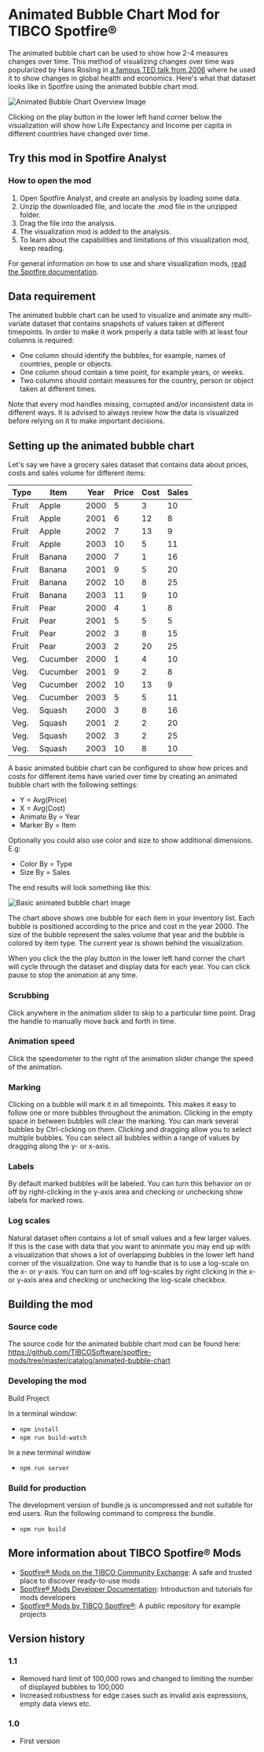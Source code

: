 # Animated Bubble Chart Mod for TIBCO Spotfire®
The animated bubble chart can be used to show how 2-4 measures changes over time. This method of visualizing changes over time was popularized by Hans Rosling in [a famous TED talk from 2006](https://www.ted.com/talks/hans_rosling_the_best_stats_you_ve_ever_seen) where he used it to show changes in global health and economics. Here's what that dataset looks like in Spotfire using the animated bubble chart mod.

![Animated Bubble Chart Overview Image](images/animated-bubble-chart-overview.png)

Clicking on the play button in the lower left hand corner below the visualization will show how Life Expectancy and Income per capita in different countries have changed over time.

## Try this mod in Spotfire Analyst

### How to open the mod
1. Open Spotfire Analyst, and create an analysis by loading some data.
2. Unzip the downloaded file, and locate the .mod file in the unzipped folder.
3. Drag the file into the analysis.
4. The visualization mod is added to the analysis.
5. To learn about the capabilities and limitations of this visualization mod, keep reading.

For general information on how to use and share visualization mods, [read the Spotfire documentation](https://docs.tibco.com/pub/sfire-analyst/11.0.0/doc/html/en-US/TIB_sfire-analyst_UsersGuide/index.htm?_ga=2.41319073.2072719993.1606728875-1950738096.1600074380#t=modvis%2Fmodvis_how_to_use_a_visualization_mod.htm).

## Data requirement
The animated bubble chart can be used to visualize and animate any multi-variate dataset that contains snapshots of values taken at different timepoints. In order to make it work properly a data table with at least four columns is required: 

- One column should identify the bubbles, for example, names of countries, people or objects.
- One column shoud contain a time point, for example years, or weeks.
- Two columns should contain measures for the country, person or object taken at different times.

Note that every mod handles missing, corrupted and/or inconsistent data in different ways. It is advised to always review how the data is visualized before relying on it to make important decisions.

## Setting up the animated bubble chart
Let's say we have a grocery sales dataset that contains data about prices, costs and sales volume for different items: 

Type   | Item     | Year | Price | Cost | Sales
-------|----------|------|-------|------|------------
Fruit  |Apple     | 2000 | 5     | 3    | 10
Fruit  |Apple     | 2001 | 6     | 12   | 8
Fruit  |Apple     | 2002 | 7     | 13   | 9
Fruit  |Apple     | 2003 | 10    | 5    | 11
Fruit  |Banana    | 2000 | 7     | 1    | 16
Fruit  |Banana    | 2001 | 9     | 5    | 20
Fruit  |Banana    | 2002 | 10    | 8    | 25
Fruit  |Banana    | 2003 | 11    | 9    | 10
Fruit  |Pear      | 2000 | 4     | 1    | 8
Fruit  |Pear      | 2001 | 5     | 5    | 5
Fruit  |Pear      | 2002 | 3     | 8    | 15
Fruit  |Pear      | 2003 | 2     | 20   | 25
Veg.   |Cucumber  | 2000 | 1     | 4    | 10
Veg.   |Cucumber  | 2001 | 9     | 2    | 8
Veg    |Cucumber  | 2002 | 10    | 13   | 9
Veg.   |Cucumber  | 2003 | 5     | 5    | 11
Veg.   |Squash    | 2000 | 3     | 8    | 16
Veg.   |Squash    | 2001 | 2     | 2    | 20
Veg.   |Squash    | 2002 | 3     | 2    | 25
Veg.   |Squash    | 2003 | 10    | 8    | 10

A basic animated bubble chart can be configured to show how prices and costs for different items have varied over time by creating an animated bubble chart with the following settings:

- Y = Avg(Price)
- X = Avg(Cost)
- Animate By = Year
- Marker By = Item

Optionally you could also use color and size to show additional dimensions. E.g:

- Color By = Type
- Size By = Sales

The end results will look something like this: 

![Basic animated bubble chart image](images/Basic%20Animated%20Bubble%20Chart.png)

The chart above shows one bubble for each item in your inventory list. Each bubble is positioned according to the price and cost in the year 2000. The size of the bubble represent the sales volume that year and the bubble is colored by item type. The current year is shown behind the visualization.

When you click the the play button in the lower left hand corner the chart will cycle through the dataset and display data for each year. You can click pause to stop the animation at any time. 

### Scrubbing

Click anywhere in the animation slider to skip to a particular time point. Drag the handle to manually move back and forth in time. 

### Animation speed

Click the speedometer to the right of the animation slider change the speed of the animation. 

### Marking

Clicking on a bubble will mark it in all timepoints. This makes it easy to follow one or more bubbles throughout the animation. Clicking in the empty space in between bubbles will clear the marking. You can mark several bubbles by Ctrl-clicking on them. Clicking and dragging allow you to select multiple bubbles. You can select all bubbles within a range of values by dragging along the y- or x-axis. 

### Labels

By default marked bubbles will be labeled. You can turn this behavior on or off by right-clicking in the y-axis area and checking or unchecking show labels for marked rows.

### Log scales

Natural dataset often contains a lot of small values and a few larger values. If this is the case with data that you want to aninmate you may end up with a visualization that shows a lot of overlapping bubbles in the lower left hand corner of the visualization. One way to handle that is to use a log-scale on the x- or y-axis. You can turn on and off log-scales by right clicking in the x- or y-axis area and checking or unchecking the log-scale checkbox.

## Building the mod

### Source code

The source code for the animated bubble chart mod can be found here: https://github.com/TIBCOSoftware/spotfire-mods/tree/master/catalog/animated-bubble-chart

### Developing the mod

Build Project

In a terminal window:

- `npm install`
- `npm run build-watch`

In a new terminal window

- `npm run server`

### Build for production

The development version of bundle.js is uncompressed and not suitable for end users. Run the following command to compress the bundle.
- `npm run build`

## More information about TIBCO Spotfire® Mods

- [Spotfire® Mods on the TIBCO Community Exchange](https://community.tibco.com/exchange): A safe and trusted place to discover ready-to-use mods
- [Spotfire® Mods Developer Documentation](https://tibcosoftware.github.io/spotfire-mods/docs/): Introduction and tutorials for mods developers
- [Spotfire® Mods by TIBCO Spotfire®](https://github.com/TIBCOSoftware/spotfire-mods/releases/latest): A public repository for example projects

## Version history

### 1.1

- Removed hard limit of 100,000 rows and changed to limiting the number of displayed bubbles to 100,000
- Increased robustness for edge cases such as invalid axis expressions, empty data views etc.

### 1.0

- First version
